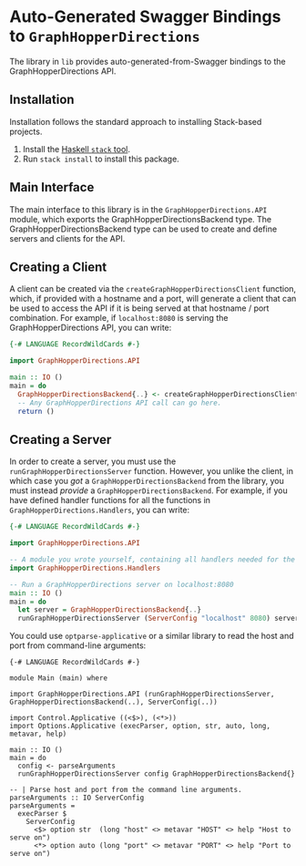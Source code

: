 # Auto-Generated Swagger Bindings to `GraphHopperDirections`

The library in `lib` provides auto-generated-from-Swagger bindings to the GraphHopperDirections API.

## Installation

Installation follows the standard approach to installing Stack-based projects.

1. Install the [Haskell `stack` tool](http://docs.haskellstack.org/en/stable/README).
2. Run `stack install` to install this package.

## Main Interface

The main interface to this library is in the `GraphHopperDirections.API` module, which exports the GraphHopperDirectionsBackend type. The GraphHopperDirectionsBackend
type can be used to create and define servers and clients for the API.

## Creating a Client

A client can be created via the `createGraphHopperDirectionsClient` function, which, if provided with a hostname and a port, will generate
a client that can be used to access the API if it is being served at that hostname / port combination. For example, if
`localhost:8080` is serving the GraphHopperDirections API, you can write:

```haskell
{-# LANGUAGE RecordWildCards #-}

import GraphHopperDirections.API

main :: IO ()
main = do
  GraphHopperDirectionsBackend{..} <- createGraphHopperDirectionsClient (ServerConfig "localhost" 8080)
  -- Any GraphHopperDirections API call can go here.
  return ()
```

## Creating a Server

In order to create a server, you must use the `runGraphHopperDirectionsServer` function. However, you unlike the client, in which case you *got* a `GraphHopperDirectionsBackend`
from the library, you must instead *provide* a `GraphHopperDirectionsBackend`. For example, if you have defined handler functions for all the
functions in `GraphHopperDirections.Handlers`, you can write:

```haskell
{-# LANGUAGE RecordWildCards #-}

import GraphHopperDirections.API

-- A module you wrote yourself, containing all handlers needed for the GraphHopperDirectionsBackend type.
import GraphHopperDirections.Handlers

-- Run a GraphHopperDirections server on localhost:8080
main :: IO ()
main = do
  let server = GraphHopperDirectionsBackend{..}
  runGraphHopperDirectionsServer (ServerConfig "localhost" 8080) server
```

You could use `optparse-applicative` or a similar library to read the host and port from command-line arguments:
```
{-# LANGUAGE RecordWildCards #-}

module Main (main) where

import GraphHopperDirections.API (runGraphHopperDirectionsServer, GraphHopperDirectionsBackend(..), ServerConfig(..))

import Control.Applicative ((<$>), (<*>))
import Options.Applicative (execParser, option, str, auto, long, metavar, help)

main :: IO ()
main = do
  config <- parseArguments
  runGraphHopperDirectionsServer config GraphHopperDirectionsBackend{}

-- | Parse host and port from the command line arguments.
parseArguments :: IO ServerConfig
parseArguments =
  execParser $
    ServerConfig
      <$> option str  (long "host" <> metavar "HOST" <> help "Host to serve on")
      <*> option auto (long "port" <> metavar "PORT" <> help "Port to serve on")
```
